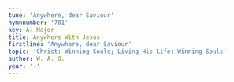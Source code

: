 ```yaml
---
tune: 'Anywhere, dear Saviour'
hymnnumber: '701'
key: A♭ Major
title: Anywhere With Jesus
firstline: 'Anywhere, dear Saviour'
topic: 'Christ: Winning Souls; Living His Life: Winning Souls'
author: W. A. O.
year: '-'
---
```

